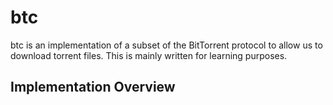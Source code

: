 # btc
btc is an implementation of a subset of the BitTorrent protocol to allow us to download torrent files. This is mainly written for learning purposes.

## Implementation Overview
